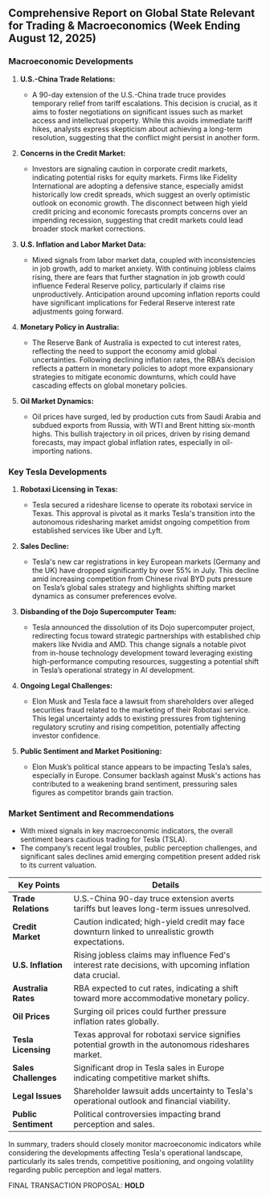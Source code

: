 ## Comprehensive Report on Global State Relevant for Trading & Macroeconomics (Week Ending August 12, 2025)

### Macroeconomic Developments

1. **U.S.-China Trade Relations:**
   - A 90-day extension of the U.S.-China trade truce provides temporary relief from tariff escalations. This decision is crucial, as it aims to foster negotiations on significant issues such as market access and intellectual property. While this avoids immediate tariff hikes, analysts express skepticism about achieving a long-term resolution, suggesting that the conflict might persist in another form.

2. **Concerns in the Credit Market:**
   - Investors are signaling caution in corporate credit markets, indicating potential risks for equity markets. Firms like Fidelity International are adopting a defensive stance, especially amidst historically low credit spreads, which suggest an overly optimistic outlook on economic growth. The disconnect between high yield credit pricing and economic forecasts prompts concerns over an impending recession, suggesting that credit markets could lead broader stock market corrections.

3. **U.S. Inflation and Labor Market Data:**
   - Mixed signals from labor market data, coupled with inconsistencies in job growth, add to market anxiety. With continuing jobless claims rising, there are fears that further stagnation in job growth could influence Federal Reserve policy, particularly if claims rise unproductively. Anticipation around upcoming inflation reports could have significant implications for Federal Reserve interest rate adjustments going forward.

4. **Monetary Policy in Australia:**
   - The Reserve Bank of Australia is expected to cut interest rates, reflecting the need to support the economy amid global uncertainties. Following declining inflation rates, the RBA’s decision reflects a pattern in monetary policies to adopt more expansionary strategies to mitigate economic downturns, which could have cascading effects on global monetary policies.

5. **Oil Market Dynamics:**
   - Oil prices have surged, led by production cuts from Saudi Arabia and subdued exports from Russia, with WTI and Brent hitting six-month highs. This bullish trajectory in oil prices, driven by rising demand forecasts, may impact global inflation rates, especially in oil-importing nations.

### Key Tesla Developments

1. **Robotaxi Licensing in Texas:**
   - Tesla secured a rideshare license to operate its robotaxi service in Texas. This approval is pivotal as it marks Tesla's transition into the autonomous ridesharing market amidst ongoing competition from established services like Uber and Lyft.

2. **Sales Decline:**
   - Tesla's new car registrations in key European markets (Germany and the UK) have dropped significantly by over 55% in July. This decline amid increasing competition from Chinese rival BYD puts pressure on Tesla’s global sales strategy and highlights shifting market dynamics as consumer preferences evolve.

3. **Disbanding of the Dojo Supercomputer Team:**
   - Tesla announced the dissolution of its Dojo supercomputer project, redirecting focus toward strategic partnerships with established chip makers like Nvidia and AMD. This change signals a notable pivot from in-house technology development toward leveraging existing high-performance computing resources, suggesting a potential shift in Tesla’s operational strategy in AI development.

4. **Ongoing Legal Challenges:**
   - Elon Musk and Tesla face a lawsuit from shareholders over alleged securities fraud related to the marketing of their Robotaxi service. This legal uncertainty adds to existing pressures from tightening regulatory scrutiny and rising competition, potentially affecting investor confidence.

5. **Public Sentiment and Market Positioning:**
   - Elon Musk’s political stance appears to be impacting Tesla’s sales, especially in Europe. Consumer backlash against Musk's actions has contributed to a weakening brand sentiment, pressuring sales figures as competitor brands gain traction.

### Market Sentiment and Recommendations

- With mixed signals in key macroeconomic indicators, the overall sentiment bears cautious trading for Tesla (TSLA). 
- The company’s recent legal troubles, public perception challenges, and significant sales declines amid emerging competition present added risk to its current valuation.

| **Key Points**                                  | **Details**                                                                                                                                                                  |
|-------------------------------------------------|------------------------------------------------------------------------------------------------------------------------------------------------------------------------------|
| **Trade Relations**                             | U.S.-China 90-day truce extension averts tariffs but leaves long-term issues unresolved.                                                                                     |
| **Credit Market**                              | Caution indicated; high-yield credit may face downturn linked to unrealistic growth expectations.                                                                            |
| **U.S. Inflation**                             | Rising jobless claims may influence Fed's interest rate decisions, with upcoming inflation data crucial.                                                                      |
| **Australia Rates**                            | RBA expected to cut rates, indicating a shift toward more accommodative monetary policy.                                                                                     |
| **Oil Prices**                                 | Surging oil prices could further pressure inflation rates globally.                                                                                                          |
| **Tesla Licensing**                            | Texas approval for robotaxi service signifies potential growth in the autonomous rideshares market.                                                                          |
| **Sales Challenges**                           | Significant drop in Tesla sales in Europe indicating competitive market shifts.                                                                                             |
| **Legal Issues**                               | Shareholder lawsuit adds uncertainty to Tesla's operational outlook and financial viability.                                                                                 |
| **Public Sentiment**                           | Political controversies impacting brand perception and sales.                                                                                                               |

In summary, traders should closely monitor macroeconomic indicators while considering the developments affecting Tesla's operational landscape, particularly its sales trends, competitive positioning, and ongoing volatility regarding public perception and legal matters.

FINAL TRANSACTION PROPOSAL: **HOLD**